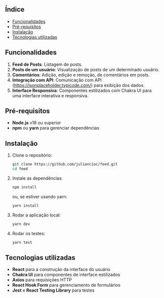 ## Índice

- [Funcionalidades](#funcionalidades)
- [Pré-requisitos](#pré-requisitos)
- [Instalação](#instalação)
- [Tecnologias utilizadas](#tecnologias-utilizadas)

## Funcionalidades

1. **Feed de Posts**: Listagem de posts.
2. **Posts de um usuário**: Visualização de posts de um determinado usuário.
3. **Comentários**: Adição, edição e remoção, de comentários em posts.
4. **Integração com API**: Comunicação com API (https://jsonplaceholder.typicode.com/) para exibição dos dados.
5. **Interface Responsiva**: Componentes estilizados com Chakra UI para uma interface interativa e responsiva.

## Pré-requisitos

- **Node.js** v18 ou superior
- **npm** ou **yarn** para gerenciar dependências

## Instalação

1. Clone o repositório:

   ```bash
   git clone https://github.com/juliancioc/feed.git
   cd feed
   ```

2. Instale as dependências:

   ```bash
   npm install
   ```

   ou, se estiver usando yarn:

   ```bash
   yarn install
   ```

3. Rodar a aplicação local:

   ```bash
   yarn dev
   ```

4. Rodar os testes:
   ```bash
   yarn test
   ```

## Tecnologias utilizadas

- **React** para a construção da interface do usuário
- **Chakra UI** para componentes de interface estilizados
- **Axios** para requisições HTTP
- **React Hook Form** para gerenciamento de formulários
- **Jest** e **React Testing Library** para testes
